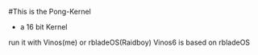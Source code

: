 #This is the Pong-Kernel

- a 16 bit Kernel

run it with Vinos(me) or rbladeOS(Raidboy)
Vinos6 is based on rbladeOS


